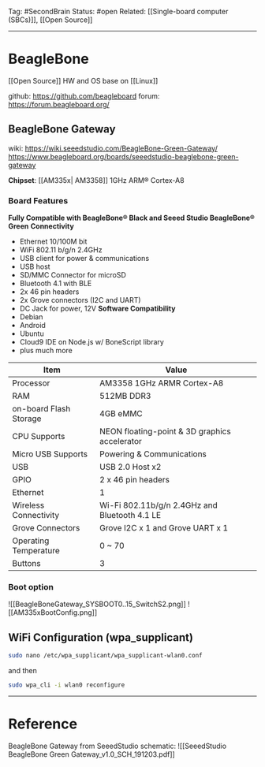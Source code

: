 Tag: #SecondBrain 
Status: #open 
Related: [[Single-board computer (SBCs)]], [[Open Source]]

---
# BeagleBone

[[Open Source]] HW and OS base on [[Linux]]

github: https://github.com/beagleboard
forum: https://forum.beagleboard.org/


## BeagleBone Gateway
wiki: https://wiki.seeedstudio.com/BeagleBone-Green-Gateway/
https://www.beagleboard.org/boards/seeedstudio-beaglebone-green-gateway

**Chipset**: [[AM335x| AM3358]] 1GHz ARM® Cortex-A8

### Board Features

**Fully Compatible with BeagleBone® Black and Seeed Studio BeagleBone® Green**
**Connectivity**
- Ethernet 10/100M bit
- WiFi 802.11 b/g/n 2.4GHz
- USB client for power & communications
- USB host
- SD/MMC Connector for microSD
- Bluetooth 4.1 with BLE
- 2x 46 pin headers
- 2x Grove connectors (I2C and UART)
- DC Jack for power, 12V
**Software Compatibility**
- Debian
- Android
- Ubuntu
- Cloud9 IDE on Node.js w/ BoneScript library
- plus much more


|Item|Value|
|---|---|
|Processor|AM3358 1GHz ARMR Cortex-A8|
|RAM|512MB DDR3|
|on-board Flash Storage|4GB eMMC|
|CPU Supports|NEON floating-point & 3D graphics accelerator|
|Micro USB Supports|Powering & Communications|
|USB|USB 2.0 Host x2|
|GPIO|2 x 46 pin headers|
|Ethernet|1|
|Wireless Connectivity|Wi-Fi 802.11b/g/n 2.4GHz and Bluetooth 4.1 LE|
|Grove Connectors|Grove I2C x 1 and Grove UART x 1|
|Operating Temperature|0 ~ 70|
|Buttons|3|

### Boot option

![[BeagleBoneGateway_SYSBOOT0..15_SwitchS2.png]]
![[AM335xBootConfig.png]]



## WiFi Configuration (wpa_supplicant)

```bash
sudo nano /etc/wpa_supplicant/wpa_supplicant-wlan0.conf
```
and then
```bash
sudo wpa_cli -i wlan0 reconfigure
```






---
# Reference
BeagleBone Gateway from SeeedStudio schematic: 
![[SeeedStudio BeagleBone Green Gateway_v1.0_SCH_191203.pdf]]